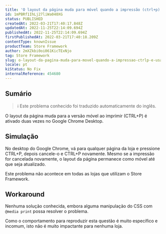 ```yaml
---
title: 'O layout da página muda para móvel quando a impressão (ctrl+p) é usada no Cromo'
id: 1mPBRf1IhLj27liWa040XG
status: PUBLISHED
createdAt: 2022-03-21T17:40:17.848Z
updatedAt: 2022-11-25T22:14:09.694Z
publishedAt: 2022-11-25T22:14:09.694Z
firstPublishedAt: 2022-03-21T17:40:18.209Z
contentType: knownIssue
productTeam: Store Framework
author: 2mXZkbi0oi061KicTExNjo
tag: Store Framework
slug: o-layout-da-pagina-muda-para-movel-quando-a-impressao-ctrlp-e-usada-no-cromo
locale: pt
kiStatus: No Fix
internalReference: 454680
---
```


## Sumário

>ℹ️ Este problema conhecido foi traduzido automaticamente do inglês.

O layout da página muda para a versão móvel ao imprimir (CTRL+P) é ativado duas vezes no Google Chrome Desktop.

## Simulação

No desktop do Google Chrome, vá para qualquer página da loja e pressione CTRL+P, depois cancele-o e CTRL+P novamente. Mesmo se a impressão for cancelada novamente, o layout da página permanece como móvel até que seja atualizado.

Este problema não acontece em todas as lojas que utilizam o Store Framework.

## Workaround

Nenhuma solução conhecida, embora alguma manipulação do CSS com `@media print` possa resolver o problema.

Como o comportamento para reproduzir esta questão é muito específico e incomum, isto não é muito impactante para nenhuma loja.

